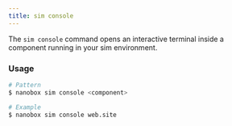 ```yaml
---
title: sim console
---
```


The `sim console` command opens an interactive terminal inside a component running in your sim environment.

### Usage
```bash
# Pattern
$ nanobox sim console <component>

# Example
$ nanobox sim console web.site
```
